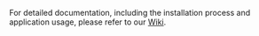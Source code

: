 For detailed documentation, including the installation process and application usage, please refer to our [Wiki](https://github.com/Razyapoo/Master-Thesis/wiki).